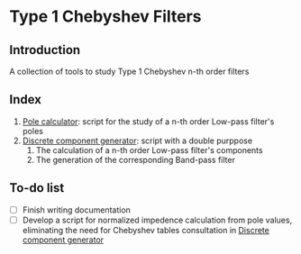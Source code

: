 # Type 1 Chebyshev Filters

## Introduction

A collection of tools to study Type 1 Chebyshev n-th order filters

## Index

1. [Pole calculator](https://github.com/Squar3wave/python_chebyshev/tree/master/1_pole_calculator): script for the study of a n-th order Low-pass filter's poles
2. [Discrete component generator](https://github.com/Squar3wave/python_chebyshev/tree/master/2_filter_generator): script with a double purppose
	1. The calculation of a n-th order Low-pass filter's components
	2. The generation of the corresponding Band-pass filter

## To-do list

- [ ] Finish writing documentation
- [ ] Develop a script for normalized impedence calculation from pole values, eliminating the need for Chebyshev tables consultation in [Discrete component generator](https://github.com/Squar3wave/python_chebyshev/tree/master/2_filter_generator)
